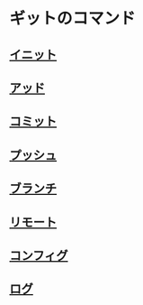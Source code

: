 # ギットのコマンド

## [イニット](https://github.com/ghsumiyasu/Git-GitHub/blob/main/README-Comando-Git-Init-jp.md)
## [アッド](https://github.com/ghsumiyasu/Git-GitHub/blob/main/README-Comando-Git-Add-jp.md)
## [コミット](https://github.com/ghsumiyasu/Git-GitHub/blob/main/README-Comando-Git-Commit-jp.md)
## [プッシュ](https://github.com/ghsumiyasu/Git-GitHub/blob/main/README-Comando-Git-Push-jp.md)
## [ブランチ](https://github.com/ghsumiyasu/Git-GitHub/blob/main/README-Comando-Git-Branch-jp.md)
## [リモート](https://github.com/ghsumiyasu/Git-GitHub/blob/main/README-Comando-Git-Remote-jp.md)
## [コンフィグ](https://github.com/ghsumiyasu/Git-GitHub/blob/main/README-Comando-Git-Config-jp.md)
## [ログ](https://github.com/ghsumiyasu/Git-GitHub/blob/main/README-Comando-Git-Log-jp.md)